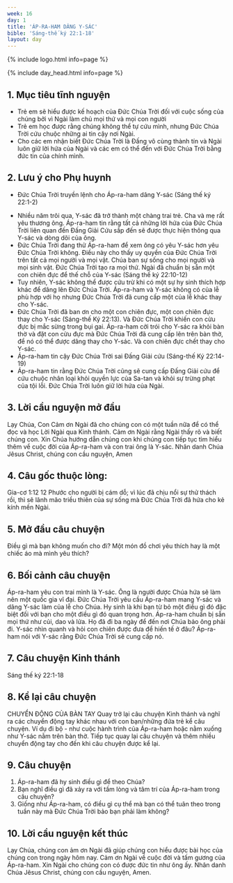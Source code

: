 ```yaml
---
week: 16
day: 1
title: 'ÁP-RA-HAM DÂNG Y-SÁC'
bible: 'Sáng-thế ký 22:1-18'
layout: day
---
```



{% include logo.html info=page %}

{% include day_head.html info=page %}

## 1. Mục tiêu tĩnh nguyện
- Trẻ em sẽ hiểu được kế hoạch của Đức Chúa Trời đối với cuộc sống của chúng bởi vì Ngài làm chủ mọi thứ và mọi con người
- Trẻ em học được rằng chúng không thể tự cứu mình, nhưng Đức Chúa Trời cứu chuộc những ai tin cậy nơi Ngài.
- Cho các em nhận biết Đức Chúa Trời là Đấng vô cùng thành tín và Ngài luôn giữ lời hứa của Ngài và các em có thể đến với Đức Chúa Trời bằng đức tin của chính mình.

## 2. Lưu ý cho Phụ huynh
* Đức Chúa Trời truyền lệnh cho Áp-ra-ham dâng Y-sác (Sáng thế ký 22:1-2)
- Nhiều năm trôi qua, Y-sác đã trở thành một chàng trai trẻ. Cha và mẹ rất yêu thương ông. Áp-ra-ham tin rằng tất cả những lời hứa của Đức Chúa Trời liên quan đến Đấng Giải Cứu sắp đến sẽ được thực hiện thông qua Y-sác và dòng dõi của ông.
- Đức Chúa Trời đang thử Áp-ra-ham để xem ông có yêu Y-sác hơn yêu Đức Chúa Trời không. Điều này cho thấy uy quyền của Đức Chúa Trời trên tất cả mọi người và mọi vật. Chúa ban sự sống cho mọi người và mọi sinh vật. Đức Chúa Trời tạo ra mọi thứ. Ngài đã chuẩn bị sẵn một con chiên đực để thế chỗ của Y-sác (Sáng thế ký 22:10-12)
- Tuy nhiên, Y-sác không thể được cứu trừ khi có một sự hy sinh thích hợp khác để dâng lên Đức Chúa Trời. Áp-ra-ham và Y-sác không có của lễ phù hợp với họ nhưng Đức Chúa Trời đã cung cấp một của lễ khác thay cho Y-sác.
- Đức Chúa Trời đã ban ơn cho một con chiên đực, một con chiên đực thay cho Y-sác (Sáng-thế Ký 22:13). Và Đức Chúa Trời khiến con cừu đực bị mắc sừng trong bụi gai. Áp-ra-ham cởi trói cho Y-sác ra khỏi bàn thờ và đặt con cừu đực mà Đức Chúa Trời đã cung cấp lên trên bàn thờ, để nó có thể được dâng thay cho Y-sác. Và con chiên đực chết thay cho Y-sác.
- Áp-ra-ham tin cậy Đức Chúa Trời sai Đấng Giải cứu (Sáng-thế Ký 22:14-19)
- Áp-ra-ham tin rằng Đức Chúa Trời cũng sẽ cung cấp Đấng Giải cứu để cứu chuộc nhân loại khỏi quyền lực của Sa-tan và khỏi sự trừng phạt của tội lỗi. Đức Chúa Trời luôn giữ lời hứa của Ngài.

## 3. Lời cầu nguyện mở đầu
 Lạy Chúa, Con Cảm ơn Ngài đã cho chúng con có một tuần nữa để có thể đọc và học Lời Ngài qua Kinh thánh. Cảm ơn Ngài rằng Ngài thấy rõ và biết chúng con. Xin Chúa hướng dẫn chúng con khi chúng con tiếp tục tìm hiểu thêm về cuộc đời của Áp-ra-ham và con trai ông là Y-sác. Nhân danh Chúa Jêsus Christ, chúng con cầu nguyện, Amen

## 4. Câu gốc thuộc lòng:
 Gia-cơ 1:12
 12 Phước cho người bị cám dỗ; vì lúc đã chịu nổi sự thử thách rồi, thì sẽ lãnh mão triều thiên của sự sống mà Đức Chúa Trời đã hứa cho kẻ kính mến Ngài.

## 5. Mở đầu câu chuyện
Điều gì mà bạn không muốn cho đi? Một món đồ chơi yêu thích hay là một chiếc áo  mà mình yêu thích?

## 6. Bối cảnh câu chuyện
Áp-ra-ham yêu con trai mình là Y-sác. Ông là người được Chúa hứa sẽ làm nên một quốc gia vĩ đại. Đức Chúa Trời yêu cầu Áp-ra-ham mang Y-sác và dâng Y-sác làm của lễ cho Chúa. Hy sinh là khi bạn từ bỏ một điều gì đó đặc biệt đối với bạn cho một điều gì đó quan trọng hơn. Áp-ra-ham chuẩn bị sẵn mọi thứ như củi, dao và lửa. Họ đã đi ba ngày để đến nơi Chúa bảo ông phải đi. Y-sác nhìn quanh và hỏi con chiên được đưa để hiến tế ở đâu? Áp-ra-ham nói với Y-sác rằng Đức Chúa Trời sẽ cung cấp nó.
## 7. Câu chuyện Kinh thánh
 Sáng thế ký 22:1-18

## 8. Kể lại câu chuyện
CHUYỂN ĐỘNG CỦA BÀN TAY
Quay trở lại câu chuyện Kinh thánh và nghĩ ra các chuyển động tay khác nhau với con bạn/những đứa trẻ kể câu chuyện. Ví dụ đi bộ - như cuộc hành trình của Áp-ra-ham hoặc nằm xuống như Y-sác nằm trên bàn thờ. Tiếp tục quay lại câu chuyện và thêm nhiều chuyển động tay cho đến khi câu chuyện được kể lại.

## 9. Câu chuyện
1. Áp-ra-ham đã hy sinh điều gì để theo Chúa?
2. Bạn nghĩ điều gì đã xảy ra với tấm lòng và tâm trí của Áp-ra-ham trong câu chuyện?
3. Giống như Áp-ra-ham, có điều gì cụ thể mà bạn có thể tuân theo trong tuần này mà Đức Chúa Trời bảo bạn phải làm không?

## 10. Lời cầu nguyện kết thúc
 Lạy Chúa, chúng con ảm ơn Ngài đã giúp chúng con hiểu được bài học của chúng con  trong ngày hôm nay. Cảm ơn Ngài về cuộc đời và tấm gương của Áp-ra-ham. Xin Ngài cho chúng con có được đức tin như ông ấy. Nhân danh Chúa Jêsus Christ, chúng con cầu nguyện, Amen.